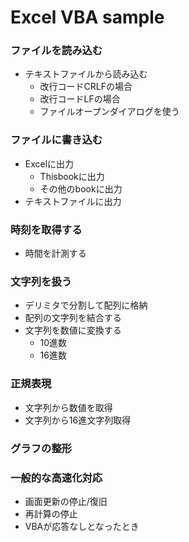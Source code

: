 # Excel VBA sample

### ファイルを読み込む
- テキストファイルから読み込む
  - 改行コードCRLFの場合
  - 改行コードLFの場合
  - ファイルオープンダイアログを使う

### ファイルに書き込む
- Excelに出力
  - Thisbookに出力
  - その他のbookに出力
- テキストファイルに出力

### 時刻を取得する
- 時間を計測する

### 文字列を扱う
- デリミタで分割して配列に格納
- 配列の文字列を結合する
- 文字列を数値に変換する
  - 10進数
  - 16進数

### 正規表現
- 文字列から数値を取得
- 文字列から16進文字列取得


### グラフの整形



### 一般的な高速化対応
- 画面更新の停止/復旧
- 再計算の停止
- VBAが応答なしとなったとき